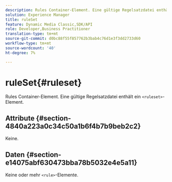 ```yaml
---
description: Rules Container-Element. Eine gültige Regelsatzdatei enthält ein Element.
solution: Experience Manager
title: ruleSet
feature: Dynamic Media Classic,SDK/API
role: Developer,Business Practitioner
translation-type: tm+mt
source-git-commit: d0bc88f55f857762b3bab4c76d1e3f3dd2733d60
workflow-type: tm+mt
source-wordcount: '40'
ht-degree: 7%

---
```



# ruleSet{#ruleset}

Rules Container-Element. Eine gültige Regelsatzdatei enthält ein `<ruleset>`-Element.

## Attribute {#section-4840a223a0c34c50a1b6f4b7b9beb2c2}

Keine.

## Daten {#section-e14075abf630473bba78b5032e4e5a11}

Keine oder mehr `<rule>`-Elemente.
